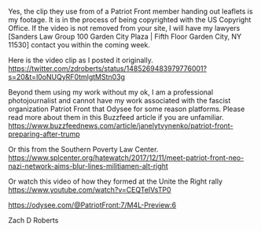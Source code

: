 Yes, the clip they use from of a Patriot Front member handing out leaflets
is my footage. It is in the process of being copyrighted with the US
Copyright Office. If the video is not removed from your site, I will have
my lawyers [Sanders Law Group 100 Garden City Plaza | Fifth Floor Garden
City, NY 11530] contact you within the coming week.

Here is the video clip as I posted it originally.
https://twitter.com/zdroberts/status/1485269483979776001?s=20&t=l0oNUQyRF0tmlgtMStn03g

Beyond them using my work without my ok, I am
a professional photojournalist and cannot have my work associated with
the fascist organization Patriot Front that Odysee for some reason
platforms. Please read more about them in this Buzzfeed article if you are
unfamiliar.
https://www.buzzfeednews.com/article/janelytvynenko/patriot-front-preparing-after-trump

Or this from the Southern Poverty Law Center.
https://www.splcenter.org/hatewatch/2017/12/11/meet-patriot-front-neo-nazi-network-aims-blur-lines-militiamen-alt-right

Or watch this video of how they formed at the Unite the Right rally
https://www.youtube.com/watch?v=CEQTeIVsTP0

https://odysee.com/@PatriotFront:7/M4L-Preview:6

Zach D Roberts
<personal information redacted>
